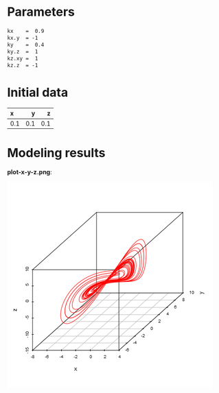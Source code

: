 # Parameters #
	kx    =  0.9
	kx.y  = -1
	ky    =  0.4
	ky.z  =  1
	kz.xy =  1
	kz.z  = -1

# Initial data #
|x    |    y|    z|
|:----|----:|----:|
|0.1  |  0.1|  0.1|




# Modeling results #
**plot-x-y-z.png**:

![plot-x-y-z.png](plot-x-y-z.png)

